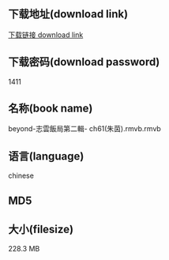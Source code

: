 ## 下载地址(download link)
[下载链接 download link](https://voluble-croquembouche-d321dc.netlify.app/?s=beyond-%E5%BF%97%E9%9B%B2%E9%A3%AF%E5%B1%80%E7%AC%AC%E4%BA%8C%E8%BC%AF-+ch61%28%E6%9C%B1%E8%8C%B5%29.rmvb)

## 下载密码(download password)
1411

## 名称(book name)
beyond-志雲飯局第二輯- ch61(朱茵).rmvb.rmvb

## 语言(language)
chinese

## MD5


## 大小(filesize)
228.3 MB
